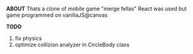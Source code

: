 **ABOUT**
Thats a clone of mobile game "merge fellas"
React was used but game programmed on vanillaJS@canvas

**TODO**

1. fix physics
2. optimize collizion analyzer in CircleBody class
